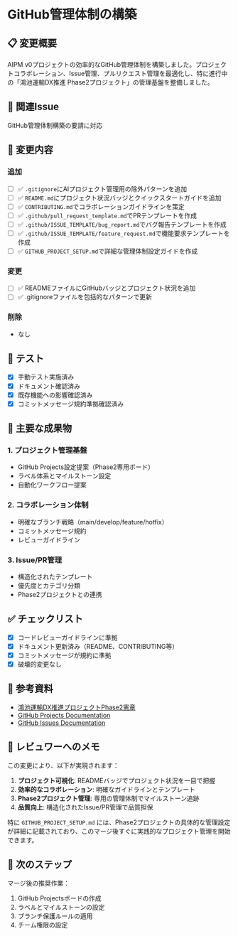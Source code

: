 # GitHub管理体制の構築

## 📋 変更概要

AIPM v0プロジェクトの効率的なGitHub管理体制を構築しました。プロジェクトコラボレーション、Issue管理、プルリクエスト管理を最適化し、特に進行中の「鴻池運輸DX推進 Phase2プロジェクト」の管理基盤を整備しました。

## 🎯 関連Issue

GitHub管理体制構築の要請に対応

## 📝 変更内容

### 追加
- [ ] ✅ `.gitignore`にAIプロジェクト管理用の除外パターンを追加
- [ ] ✅ `README.md`にプロジェクト状況バッジとクイックスタートガイドを追加
- [ ] ✅ `CONTRIBUTING.md`でコラボレーションガイドラインを策定
- [ ] ✅ `.github/pull_request_template.md`でPRテンプレートを作成
- [ ] ✅ `.github/ISSUE_TEMPLATE/bug_report.md`でバグ報告テンプレートを作成
- [ ] ✅ `.github/ISSUE_TEMPLATE/feature_request.md`で機能要求テンプレートを作成
- [ ] ✅ `GITHUB_PROJECT_SETUP.md`で詳細な管理体制設定ガイドを作成

### 変更
- [ ] ✅ READMEファイルにGitHubバッジとプロジェクト状況を追加
- [ ] ✅ .gitignoreファイルを包括的なパターンで更新

### 削除
- なし

## 🧪 テスト

- [x] 手動テスト実施済み
- [x] ドキュメント確認済み
- [x] 既存機能への影響確認済み
- [x] コミットメッセージ規約準拠確認済み

## 📸 主要な成果物

### 1. プロジェクト管理基盤
- GitHub Projects設定提案（Phase2専用ボード）
- ラベル体系とマイルストーン設定
- 自動化ワークフロー提案

### 2. コラボレーション体制
- 明確なブランチ戦略（main/develop/feature/hotfix）
- コミットメッセージ規約
- レビューガイドライン

### 3. Issue/PR管理
- 構造化されたテンプレート
- 優先度とカテゴリ分類
- Phase2プロジェクトとの連携

## ✅ チェックリスト

- [x] コードレビューガイドラインに準拠
- [x] ドキュメント更新済み（README、CONTRIBUTING等）
- [x] コミットメッセージが規約に準拠
- [x] 破壊的変更なし

## 🔗 参考資料

- [鴻池運輸DX推進プロジェクトPhase2憲章](Flow/202508/2025-08-12/鴻池運輸DX推進_全社生成AI推進プロジェクト_Phase2/draft_project_charter.md)
- [GitHub Projects Documentation](https://docs.github.com/en/issues/planning-and-tracking-with-projects)
- [GitHub Issues Documentation](https://docs.github.com/en/issues)

## 💬 レビュワーへのメモ

この変更により、以下が実現されます：

1. **プロジェクト可視化**: READMEバッジでプロジェクト状況を一目で把握
2. **効率的なコラボレーション**: 明確なガイドラインとテンプレート
3. **Phase2プロジェクト管理**: 専用の管理体制でマイルストーン追跡
4. **品質向上**: 構造化されたIssue/PR管理で品質担保

特に `GITHUB_PROJECT_SETUP.md` には、Phase2プロジェクトの具体的な管理設定が詳細に記載されており、このマージ後すぐに実践的なプロジェクト管理を開始できます。

## 🚀 次のステップ

マージ後の推奨作業：
1. GitHub Projectsボードの作成
2. ラベルとマイルストーンの設定
3. ブランチ保護ルールの適用
4. チーム権限の設定